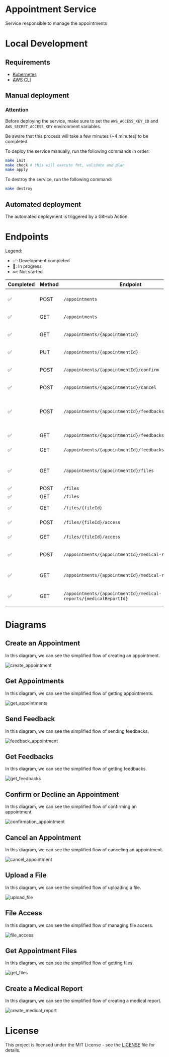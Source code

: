 # Appointment Service

Service responsible to manage the appointments

# Local Development

## Requirements

- [Kubernetes](https://kubernetes.io/)
- [AWS CLI](https://aws.amazon.com/cli/)

## Manual deployment

### Attention

Before deploying the service, make sure to set the `AWS_ACCESS_KEY_ID` and `AWS_SECRET_ACCESS_KEY` environment variables.

Be aware that this process will take a few minutes (~4 minutes) to be completed.

To deploy the service manually, run the following commands in order:

```bash
make init
make check # this will execute fmt, validate and plan
make apply
```

To destroy the service, run the following command:

```bash
make destroy
```

## Automated deployment

The automated deployment is triggered by a GitHub Action.

# Endpoints

Legend:
- ✅: Development completed
- 🚧: In progress
- 💤: Not started


| Completed | Method | Endpoint                                                          | Description                              | User Role      |
| --------- | ------ | ----------------------------------------------------------------- | ---------------------------------------- | -------------- |
| ✅         | POST   | `/appointments`                                                   | Create an appointment via event          | Patient        |
| ✅         | GET    | `/appointments`                                                   | Get all appointments                     | Doctor/Patient |
| ✅         | GET    | `/appointments/{appointmentId}`                                   | Get an appointment by id                 | Doctor/Patient |
| ✅         | PUT    | `/appointments/{appointmentId}`                                   | Update an appointment                    | Patient        |
| ✅         | POST   | `/appointments/{appointmentId}/confirm`                           | Confirm or decline an appointment        | Doctor         |
| ✅         | POST   | `/appointments/{appointmentId}/cancel`                            | Cancel an appointment                    | Doctor/Patient |
| ✅         | POST   | `/appointments/{appointmentId}/feedbacks`                         | Add feedback to an appointment via event | Patient        |
| ✅         | GET    | `/appointments/{appointmentId}/feedbacks`                         | Get feedbacks                            | Doctor/Patient |
| ✅         | GET    | `/appointments/{appointmentId}/feedbacks/{feedbackId}`            | Get feedback by id                       | Doctor/Patient |
| ✅         | GET    | `/appointments/{appointmentId}/files`                             | Get all files attached to an appointment | Doctor         |
| ✅         | POST   | `/files`                                                          | Update files                             | Patient        |
| ✅         | GET    | `/files`                                                          | Get all files                            | Patient        |
| ✅         | GET    | `/files/{fileId}`                                                 | Get a file by id                         | Patient        |
| ✅         | POST   | `/files/{fileId}/access`                                          | Create a file access                     | Patient        |
| ✅         | GET    | `/files/{fileId}/access`                                          | Get all file access                      | Patient        |
| ✅         | POST   | `/appointments/{appointmentId}/medical-reports`                   | Create a medical report                  | Doctor         |
| ✅         | GET    | `/appointments/{appointmentId}/medical-reports`                   | Get all medical reports                  | Doctor         |
| ✅         | GET    | `/appointments/{appointmentId}/medical-reports/{medicalReportId}` | Get a medical report by id               | Doctor         |

# Diagrams

## Create an Appointment

In this diagram, we can see the simplified flow of creating an appointment.

![create_appointment](./docs/create_appointment.svg)

## Get Appointments

In this diagram, we can see the simplified flow of getting appointments.

![get_appointments](./docs/get_appointments.svg)

## Send Feedback

In this diagram, we can see the simplified flow of sending feedbacks.

![feedback_appointment](./docs/feedback_appointment.svg)

## Get Feedbacks

In this diagram, we can see the simplified flow of getting feedbacks.

![get_feedbacks](./docs/get_feedbacks.svg)

## Confirm or Decline an Appointment

In this diagram, we can see the simplified flow of confirming an appointment.

![confirmation_appointment](./docs/confirmation_appointment.svg)

## Cancel an Appointment

In this diagram, we can see the simplified flow of canceling an appointment.

![cancel_appointment](./docs/cancel_appointment.svg)

## Upload a File

In this diagram, we can see the simplified flow of uploading a file.

![upload_file](./docs/upload_file.svg)

## File Access

In this diagram, we can see the simplified flow of managing file access.

![file_access](./docs/file_access.svg)

## Get Appointment Files

In this diagram, we can see the simplified flow of getting files.

![get_files](./docs/get_files.svg)

## Create a Medical Report

In this diagram, we can see the simplified flow of creating a medical report.

![create_medical_report](./docs/create_medical_report.svg)


# License

This project is licensed under the MIT License - see the [LICENSE](LICENSE) file for details.